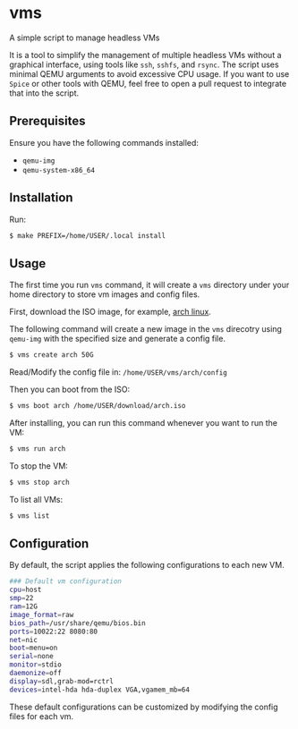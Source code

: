 # vms

A simple script to manage headless VMs

It is a tool to simplify the management of multiple headless VMs without a
graphical interface, using tools like `ssh`, `sshfs`, and `rsync`. The script
uses minimal QEMU arguments to avoid excessive CPU usage. If you want to use 
`Spice` or other tools with QEMU, feel free to open a pull request to integrate
that into the script.

## Prerequisites

Ensure you have the following commands installed:

- `qemu-img`
- `qemu-system-x86_64`

## Installation

Run:

```sh
$ make PREFIX=/home/USER/.local install  
```

## Usage

The first time you run `vms` command, it will create a `vms` directory under
your home directory to store vm images and config files.

First, download the ISO image, for example, [arch linux](https://archlinux.org/download/). 

The following command will create a new image in the `vms` direcotry using `qemu-img`
with the specified size and generate a config file.


```sh
$ vms create arch 50G 
```

Read/Modify the config file in: `/home/USER/vms/arch/config`

Then you can boot from the ISO:

```sh
$ vms boot arch /home/USER/download/arch.iso
```

After installing, you can run this command whenever you want to run the VM:

```sh
$ vms run arch 
```

To stop the VM:

```sh
$ vms stop arch 
```

To list all VMs:

```sh
$ vms list 
```

## Configuration

By default, the script applies the following configurations to each new VM.

```sh
### Default vm configuration
cpu=host
smp=22
ram=12G
image_format=raw
bios_path=/usr/share/qemu/bios.bin
ports=10022:22 8080:80
net=nic
boot=menu=on
serial=none
monitor=stdio 
daemonize=off
display=sdl,grab-mod=rctrl
devices=intel-hda hda-duplex VGA,vgamem_mb=64

```

These default configurations can be customized by modifying the config files for each vm.
